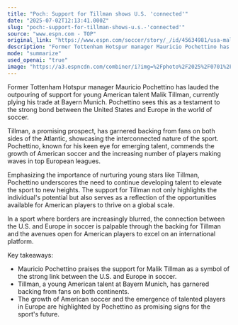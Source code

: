 ```yaml
---
title: "Poch: Support for Tillman shows U.S. 'connected'"
date: "2025-07-02T12:13:41.000Z"
slug: "poch:-support-for-tillman-shows-u.s.-'connected'"
source: "www.espn.com - TOP"
original_link: "https://www.espn.com/soccer/story/_/id/45634981/usa-malik-tillman-connection-poch"
description: "Former Tottenham Hotspur manager Mauricio Pochettino has commended the widespread support for young American talent Malik Tillman, currently playing for Bayern Munich, as a testament to the strong bond between the U.S. and Europe in soccer. Tillman's promising potential has garnered backing from fans on both sides of the Atlantic, showcasing the interconnected nature of the sport and the opportunities for American players to thrive globally. Pochettino emphasizes the importance of nurturing young stars like Tillman to elevate the sport to new heights, highlighting the increasing presence of American players in top European leagues as a promising sign for the future of soccer. The support for Tillman reflects the blurred borders in soccer and the palpable connection between the U.S. and Europe in the sport."
mode: "summarize"
used_openai: "true"
image: "https://a3.espncdn.com/combiner/i?img=%2Fphoto%2F2025%2F0701%2Fr1513736_1296x729_16%2D9.jpg"
---
```


Former Tottenham Hotspur manager Mauricio Pochettino has lauded the outpouring of support for young American talent Malik Tillman, currently plying his trade at Bayern Munich. Pochettino sees this as a testament to the strong bond between the United States and Europe in the world of soccer.

Tillman, a promising prospect, has garnered backing from fans on both sides of the Atlantic, showcasing the interconnected nature of the sport. Pochettino, known for his keen eye for emerging talent, commends the growth of American soccer and the increasing number of players making waves in top European leagues.

Emphasizing the importance of nurturing young stars like Tillman, Pochettino underscores the need to continue developing talent to elevate the sport to new heights. The support for Tillman not only highlights the individual's potential but also serves as a reflection of the opportunities available for American players to thrive on a global scale.

In a sport where borders are increasingly blurred, the connection between the U.S. and Europe in soccer is palpable through the backing for Tillman and the avenues open for American players to excel on an international platform.

Key takeaways:
- Mauricio Pochettino praises the support for Malik Tillman as a symbol of the strong link between the U.S. and Europe in soccer.
- Tillman, a young American talent at Bayern Munich, has garnered backing from fans on both continents.
- The growth of American soccer and the emergence of talented players in Europe are highlighted by Pochettino as promising signs for the sport's future.